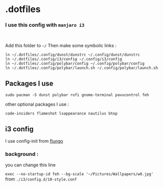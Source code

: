 # .dotfiles

### I use this config with `manjaro i3`

<br/>

Add this folder to `~/`
Then make some symbolic links :

```
ln ~/.dotfiles/.config/dunst/dunstrc ~/.config/dunst/dunstrc
ln ~/.dotfiles/.config/i3/config ~/.config/i3/config
ln ~/.dotfiles/.config/polybar/config ~/.config/polybar/config
ln ~/.dotfiles/.config/polybar/launch.sh ~/.config/polybar/launch.sh
```

## Packages I use

```
sudo pacman -S dunst polybar rofi gnome-terminal pavucontrol feh
```

other optional packages I use :

```
code-insiders flameshot lxappearance nautilus btop
```

## i3 config

I use config-init from [flungo](https://github.com/flungo/i3-config.d)

### background :

you can change this line

`exec --no-startup-id feh --bg-scale '~/Pictures/Wallpapers/w0.jpg'` from `./i3/config.d/10-style.conf`
